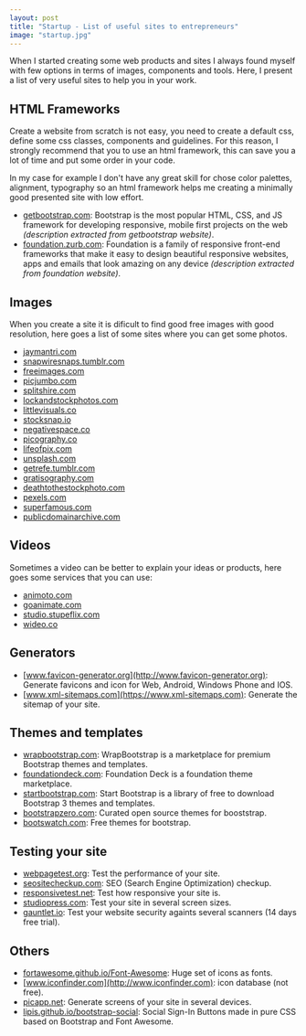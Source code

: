 ```yaml
---
layout: post
title: "Startup - List of useful sites to entrepreneurs"
image: "startup.jpg"
---
```

When I started creating some web products and sites I always found myself with few options in terms of images, components and tools. Here, I present a list of very useful sites to help you in your work.

## HTML Frameworks
Create a website from scratch is not easy, you need to create a default css, define some css classes, components and guidelines. For this reason, I strongly recommend that you to use an html framework, this can save you a lot of time and put some order in your code.

In my case for example I don't have any great skill for chose color palettes, alignment, typography so an html framework helps me creating a minimally good presented site with low effort.

  - [getbootstrap.com](http://getbootstrap.com): Bootstrap is the most popular HTML, CSS, and JS framework for developing responsive, mobile first projects on the web *(description extracted from getbootstrap website)*.
  - [foundation.zurb.com](http://foundation.zurb.com): Foundation is a family of responsive front-end frameworks that make it easy to design beautiful responsive websites, apps and emails that look amazing on any device *(description extracted from foundation website)*.

## Images

When you create a site it is dificult to find good free images with good resolution, here goes a list of some sites where you can get some photos.

  - [jaymantri.com](http://jaymantri.com/)
  - [snapwiresnaps.tumblr.com](http://snapwiresnaps.tumblr.com/)
  - [freeimages.com](http://www.freeimages.com/)
  - [picjumbo.com](http://picjumbo.com/)
  - [splitshire.com](http://splitshire.com/)
  - [lockandstockphotos.com](http://lockandstockphotos.com/)
  - [littlevisuals.co](http://littlevisuals.co/)
  - [stocksnap.io](https://stocksnap.io/)
  - [negativespace.co](http://negativespace.co/)
  - [picography.co](http://picography.co/)
  - [lifeofpix.com](http://www.lifeofpix.com/)
  - [unsplash.com](http://unsplash.com/)
  - [getrefe.tumblr.com](http://getrefe.tumblr.com/)
  - [gratisography.com](http://www.gratisography.com/)
  - [deathtothestockphoto.com](http://deathtothestockphoto.com/)
  - [pexels.com](https://www.pexels.com/)
  - [superfamous.com](http://superfamous.com/)
  - [publicdomainarchive.com](http://publicdomainarchive.com/)

## Videos

Sometimes a video can be better to explain your ideas or products, here goes some services that you can use:

  - [animoto.com](https://animoto.com/)
  - [goanimate.com](https://goanimate.com/)
  - [studio.stupeflix.com](https://studio.stupeflix.com/)
  - [wideo.co](http://wideo.co/)

## Generators
  - [www.favicon-generator.org](http://www.favicon-generator.org): Generate favicons and icon for Web, Android, Windows Phone and IOS.
  - [www.xml-sitemaps.com](https://www.xml-sitemaps.com): Generate the sitemap of your site.

## Themes and templates

  - [wrapbootstrap.com](https://wrapbootstrap.com): WrapBootstrap is a marketplace for premium Bootstrap themes and templates.
  - [foundationdeck.com](https://www.foundationdeck.com): Foundation Deck is a foundation theme marketplace.
  - [startbootstrap.com](http://startbootstrap.com): Start Bootstrap is a library of free to download Bootstrap 3 themes and templates.
  - [bootstrapzero.com](http://www.bootstrapzero.com/): Curated open source themes for booststrap.
  - [bootswatch.com](https://bootswatch.com/): Free themes for bootstrap.

## Testing your site
  - [webpagetest.org](http://www.webpagetest.org): Test the performance of your site.
  - [seositecheckup.com](http://seositecheckup.com): SEO (Search Engine Optimization) checkup.
  - [responsivetest.net](http://responsivetest.net): Test how responsive your site is.
  - [studiopress.com](http://www.studiopress.com): Test your site in several screen sizes.
  - [gauntlet.io](http://gauntlet.io/): Test your website security againts several scanners (14 days free trial).

## Others
  - [fortawesome.github.io/Font-Awesome](https://fortawesome.github.io/Font-Awesome): Huge set of icons as fonts.
  - [www.iconfinder.com](http://www.iconfinder.com): icon database (not free).
  - [picapp.net](http://picapp.net/htc_one_m8_gunmetal_2): Generate screens of your site in several devices.
  - [lipis.github.io/bootstrap-social](http://lipis.github.io/bootstrap-social): Social Sign-In Buttons made in pure CSS based on Bootstrap and Font Awesome.
